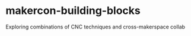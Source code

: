 makercon-building-blocks
========================

Exploring combinations of CNC techniques and cross-makerspace collab
